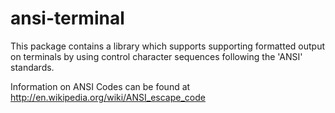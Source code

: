 ansi-terminal
=============

This package contains a library which supports
supporting formatted output on terminals by using
control character sequences following the 'ANSI' standards.

Information on ANSI Codes can be found at
<http://en.wikipedia.org/wiki/ANSI_escape_code>

